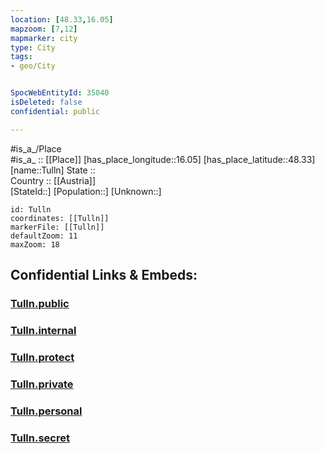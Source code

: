 ```yaml
---
location: [48.33,16.05] 
mapzoom: [7,12] 
mapmarker: city 
type: City
tags:
- geo/City


SpocWebEntityId: 35040
isDeleted: false
confidential: public

---
```

#is_a_/Place  
#is_a_ :: [[Place]] 
[has_place_longitude::16.05] 
[has_place_latitude::48.33] 
[name::Tulln] 
State ::  
Country :: [[Austria]]  
[StateId::] 
[Population::] 
[Unknown::] 


```leaflet
id: Tulln
coordinates: [[Tulln]] 
markerFile: [[Tulln]] 
defaultZoom: 11 
maxZoom: 18
```


## Confidential Links & Embeds: 

### [Tulln.public](/_public/\Earth\Continent\Europe\Europe~Central\Austria\Austrias_States\Niederösterreich\CityTulln.public.md) 

### [Tulln.internal](/_internal/\Earth\Continent\Europe\Europe~Central\Austria\Austrias_States\Niederösterreich\CityTulln.internal.md) 

### [Tulln.protect](/_protect/\Earth\Continent\Europe\Europe~Central\Austria\Austrias_States\Niederösterreich\CityTulln.protect.md) 

### [Tulln.private](/_private/\Earth\Continent\Europe\Europe~Central\Austria\Austrias_States\Niederösterreich\CityTulln.private.md) 

### [Tulln.personal](/_personal/\Earth\Continent\Europe\Europe~Central\Austria\Austrias_States\Niederösterreich\CityTulln.personal.md) 

### [Tulln.secret](/_secret/\Earth\Continent\Europe\Europe~Central\Austria\Austrias_States\Niederösterreich\CityTulln.secret.md)

